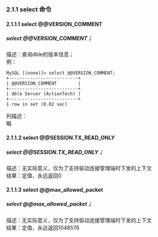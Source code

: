 ### 2.1.1  select 命令

#### 2.1.1.1  select @@VERSION_COMMENT
##### select @@VERSION_COMMENT；
描述：查询dble的版本信息；  
例：  
  
```
MySQL [(none)]> select @@VERSION_COMMENT;
+--------------------------+
| @@VERSION_COMMENT        |
+--------------------------+
| dble Server (ActionTech) |
+--------------------------+
1 row in set (0.02 sec)
```  


列描述：  
略  

#### 2.1.1.2  select @@SESSION.TX_READ_ONLY
##### select @@SESSION.TX_READ_ONLY；
描述：无实际意义，仅为了支持驱动连接管理端时下发的上下文  
结果：定值，永远返回0  

#### 2.1.1.3  select @@max_allowed_packet
##### select @@max_allowed_packet；
描述：无实际意义，仅为了支持驱动连接管理端时下发的上下文  
结果：定值，永远返回1048576 

